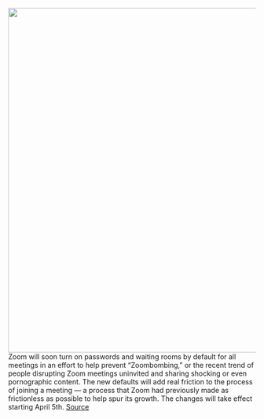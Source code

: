 <img src='https://cdn.vox-cdn.com/thumbor/0Il5TE6VQ43F0kD92I7_jNnqS6E=/0x0:5800x3258/1200x800/filters:focal(2436x1165:3364x2093)/cdn.vox-cdn.com/uploads/chorus_image/image/66602241/1215398452.jpg.0.jpg' width='700px' /><br/>
Zoom will soon turn on passwords and waiting rooms by default for all meetings in an effort to help prevent “Zoombombing,” or the recent trend of people disrupting Zoom meetings uninvited and sharing shocking or even pornographic content. The new defaults will add real friction to the process of joining a meeting — a process that Zoom had previously made as frictionless as possible to help spur its growth. The changes will take effect starting April 5th.
<a href='https://www.theverge.com/2020/4/3/21207643/zoom-security-privacy-zoombombing-passwords-waiting-rooms-default'> Source <a/>